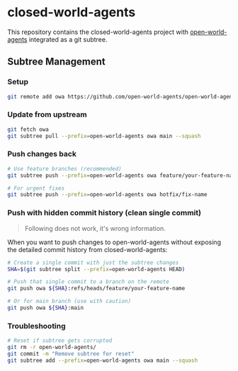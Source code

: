 # closed-world-agents

This repository contains the closed-world-agents project with [open-world-agents](https://github.com/open-world-agents/open-world-agents) integrated as a git subtree.

## Subtree Management

### Setup
```bash
git remote add owa https://github.com/open-world-agents/open-world-agents
```

### Update from upstream
```bash
git fetch owa
git subtree pull --prefix=open-world-agents owa main --squash
```

### Push changes back
```bash
# Use feature branches (recommended)
git subtree push --prefix=open-world-agents owa feature/your-feature-name

# For urgent fixes
git subtree push --prefix=open-world-agents owa hotfix/fix-name
```

### Push with hidden commit history (clean single commit)

> Following does not work, it's wrong information.

When you want to push changes to open-world-agents without exposing the detailed commit history from closed-world-agents:

```bash
# Create a single commit with just the subtree changes
SHA=$(git subtree split --prefix=open-world-agents HEAD)

# Push that single commit to a branch on the remote
git push owa ${SHA}:refs/heads/feature/your-feature-name

# Or for main branch (use with caution)
git push owa ${SHA}:main
```

### Troubleshooting
```bash
# Reset if subtree gets corrupted
git rm -r open-world-agents/
git commit -m "Remove subtree for reset"
git subtree add --prefix=open-world-agents owa main --squash
```
